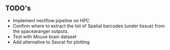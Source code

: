 
## TODO's

* Implement nextflow pipeline on HPC
* Confirm where to extract the list of Spatial barcodes (under tissue) from the spacearanger outputs.
* Test with Mouse brain dataset
* Add alternative to Seurat for plotting

